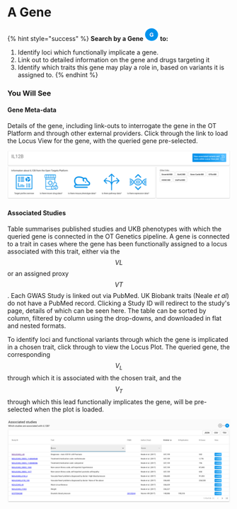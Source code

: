 # A Gene

{% hint style="success" %}
**Search by a Gene** ![](../.gitbook/assets/g_30.png) **to:**

1. Identify loci which functionally implicate a gene. 
2. Link out to detailed information on the gene and drugs targeting it
3. Identify which traits this gene may play a role in, based on variants it is assigned to.
{% endhint %}

### You Will See

#### Gene Meta-data

Details of the gene, including link-outs to interrogate the gene in the OT Platform and through other external providers.  Click through the link to load the Locus View for the gene, with the queried gene pre-selected.

![](../.gitbook/assets/screen-shot-2018-10-12-at-14.44.31.png)

#### Associated Studies

Table summarises published studies and UKB phenotypes with which the queried gene is connected in the OT Genetics pipeline.  A gene is connected to a trait in cases where the gene has been functionally assigned to a locus associated with this trait, either via the $$VL$$ or an assigned proxy $$VT$$.  Each GWAS Study is linked out via PubMed.  UK Biobank traits \(Neale _et al_\) do not have a PubMed record.  Clicking a Study ID will redirect to the study's page, details of which can be seen here.  The table can be sorted by column, filtered by column using the drop-downs, and downloaded in flat and nested formats.

To identify loci and functional variants through which the gene is implicated in a chosen trait, click through to view the Locus Plot.  The queried gene, the corresponding $$V_L$$ through which it is associated with the chosen trait, and the $$V_T$$ through which this lead functionally implicates the gene, will be pre-selected when the plot is loaded.     

![](../.gitbook/assets/screen-shot-2018-10-12-at-14.46.18.png)

